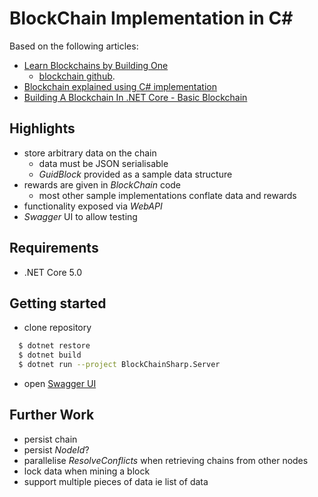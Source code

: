﻿# BlockChain Implementation in C#

Based on the following articles:
* [Learn Blockchains by Building One](https://medium.com/p/117428612f46)
  * [blockchain github](https://github.com/dvf/blockchain.git).
* [Blockchain explained using C# implementation](https://towardsdatascience.com/blockchain-explained-using-c-implementation-fb60f29b9f07)
* [Building A Blockchain In .NET Core - Basic Blockchain](https://www.c-sharpcorner.com/article/blockchain-basics-building-a-blockchain-in-net-core/)

## Highlights
* store arbitrary data on the chain
  * data must be JSON serialisable
  * _GuidBlock_ provided as a sample data structure
* rewards are given in _BlockChain_ code
  * most other sample implementations conflate data and rewards
* functionality exposed via _WebAPI_
* _Swagger_ UI to allow testing

## Requirements
* .NET Core 5.0

## Getting started
* clone repository
```bash
  $ dotnet restore
  $ dotnet build
  $ dotnet run --project BlockChainSharp.Server
```
* open [Swagger UI](https://localhost:5001/swagger/index.html)

## Further Work
* persist chain
* persist _NodeId_?
* parallelise _ResolveConflicts_ when retrieving chains from other nodes 
* lock data when mining a block
* support multiple pieces of data ie list of data



